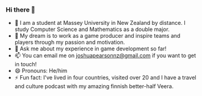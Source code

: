 ### Hi there 👋

- 🔭 I am a student at Massey University in New Zealand by distance. I study Computer Science and Mathematics as a double major.
- 👯 My dream is to work as a game producer and inspire teams and players through my passion and motivation.
- 💬 Ask me about my experience in game development so far!
- 📫 You can email me on joshuapearsonnz@gmail.com if you want to get in touch!
- 😄 Pronouns: He/him
- ⚡ Fun fact: I've lived in four countries, visited over 20 and I have a travel and culture podcast with my amazing finnish better-half Veera.
